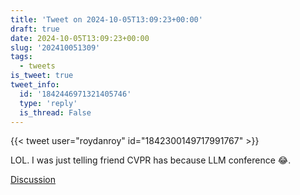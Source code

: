 ```yaml
---
title: 'Tweet on 2024-10-05T13:09:23+00:00'
draft: true
date: 2024-10-05T13:09:23+00:00
slug: '202410051309'
tags:
  - tweets
is_tweet: true
tweet_info:
  id: '1842446971321405746'
  type: 'reply'
  is_thread: False
---
```




{{< tweet user="roydanroy" id="1842300149717991767" >}}

LOL. I was just telling friend CVPR has because LLM conference 😂.

[Discussion](https://x.com/sytelus/status/1842446971321405746)
